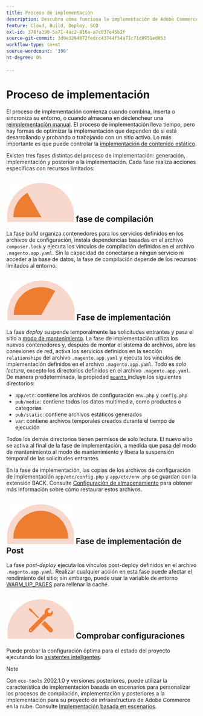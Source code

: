 ```yaml
---
title: Proceso de implementación
description: Descubra cómo funciona la implementación de Adobe Commerce en proyectos de infraestructura en la nube.
feature: Cloud, Build, Deploy, SCD
exl-id: 378fa290-5a71-4ac2-816a-a7c837e45b2f
source-git-commit: 3d9e3294872fedcc43744f54a71c71d8951ed853
workflow-type: tm+mt
source-wordcount: '396'
ht-degree: 0%

---
```


# Proceso de implementación

El proceso de implementación comienza cuando combina, inserta o sincroniza su entorno, o cuando almacena en déclencheur una [reimplementación manual](../dev-tools/cloud-cli-overview.md#redeploy-the-environment). El proceso de implementación lleva tiempo, pero hay formas de optimizar la implementación que dependen de si está desarrollando y probando o trabajando con un sitio activo. Lo más importante es que puede controlar la [implementación de contenido estático](static-content.md).

Existen tres fases distintas del proceso de implementación: generación, implementación y posterior a la implementación. Cada fase realiza acciones específicas con recursos limitados:

## ![Fase de compilación](../../assets/status-build.png) fase de compilación

La fase _build_ organiza contenedores para los servicios definidos en los archivos de configuración, instala dependencias basadas en el archivo `composer.lock` y ejecuta los vínculos de compilación definidos en el archivo `.magento.app.yaml`. Sin la capacidad de conectarse a ningún servicio ni acceder a la base de datos, la fase de compilación depende de los recursos limitados al entorno.

## ![Fase de implementación](../../assets/status-deploy.png) Fase de implementación

La fase _deploy_ suspende temporalmente las solicitudes entrantes y pasa el sitio a [modo de mantenimiento](https://experienceleague.adobe.com/docs/commerce-operations/configuration-guide/setup/application-modes.html). La fase de implementación utiliza los nuevos contenedores y, después de montar el sistema de archivos, abre las conexiones de red, activa los servicios definidos en la sección `relationships` del archivo `.magento.app.yaml` y ejecuta los vínculos de implementación definidos en el archivo `.magento.app.yaml`. Todo es _solo lectura_, excepto los directorios definidos en el archivo `.magento.app.yaml`. De manera predeterminada, la propiedad [`mounts` ](../application/properties.md#mounts) incluye los siguientes directorios:

- `app/etc`: contiene los archivos de configuración `env.php` y `config.php`
- `pub/media`: contiene todos los datos multimedia, como productos o categorías
- `pub/static`: contiene archivos estáticos generados
- `var`: contiene archivos temporales creados durante el tiempo de ejecución

Todos los demás directorios tienen permisos de solo lectura. El nuevo sitio se activa al final de la fase de implementación, a medida que pasa del modo de mantenimiento al modo de mantenimiento y libera la suspensión temporal de las solicitudes entrantes.

En la fase de implementación, las copias de los archivos de configuración de implementación `app/etc/config.php` y `app/etc/env.php` se guardan con la extensión BACK. Consulte [Configuración de almacenamiento](../store/store-settings.md#restore-configuration-files) para obtener más información sobre cómo restaurar estos archivos.

## ![Fase de implementación de Post](../../assets/status-post-deploy.png) Fase de implementación de Post

La fase _post-deploy_ ejecuta los vínculos post-deploy definidos en el archivo `.magento.app.yaml`. Realizar cualquier acción en esta fase puede afectar el rendimiento del sitio; sin embargo, puede usar la variable de entorno [WARM_UP_PAGES](../environment/variables-post-deploy.md#warmuppages) para rellenar la caché.

## ![Comprobar estado](../../assets/status-verify.png) Comprobar configuraciones

Puede probar la configuración óptima para el estado del proyecto ejecutando los [asistentes inteligentes](smart-wizards.md).

>[!NOTE]
>
>Con `ece-tools` 2002.1.0 y versiones posteriores, puede utilizar la característica de implementación basada en escenarios para personalizar los procesos de compilación, implementación y posteriores a la implementación para su proyecto de infraestructura de Adobe Commerce en la nube. Consulte [Implementación basada en escenarios](scenario-based.md).
